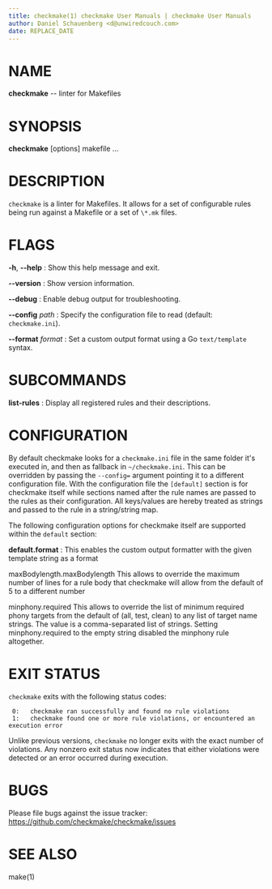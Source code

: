 ```yaml
---
title: checkmake(1) checkmake User Manuals | checkmake User Manuals
author: Daniel Schauenberg <d@unwiredcouch.com>
date: REPLACE_DATE
---
```


# NAME
**checkmake** -- linter for Makefiles

# SYNOPSIS

**checkmake** \[options\] makefile ...

# DESCRIPTION
`checkmake` is a linter for Makefiles. It allows for a set of
configurable rules being run against a Makefile or a set of `\*.mk` files.

# FLAGS

**-h**, **--help**
:    Show this help message and exit.

**--version**
:    Show version information.

**--debug**
:    Enable debug output for troubleshooting.

**--config** *path*
:    Specify the configuration file to read (default: `checkmake.ini`).

**--format** *format*
:    Set a custom output format using a Go `text/template` syntax.

# SUBCOMMANDS

**list-rules**
:    Display all registered rules and their descriptions.

# CONFIGURATION
By default checkmake looks for a `checkmake.ini` file in the same
folder it's executed in, and then as fallback in `~/checkmake.ini`.
This can be overridden by passing the `--config=` argument pointing it
to a different configuration file. With the configuration file the
`[default]` section is for checkmake itself while sections named after
the rule names are passed to the rules as their configuration. All
keys/values are hereby treated as strings and passed to the rule in a
string/string map.

The following configuration options for checkmake itself are supported within
the `default` section:

**default.format**
:    This enables the custom output formatter with the given template string
as a format

maxBodylength.maxBodylength
    This allows to override the maximum number of lines for a rule body
    that checkmake will allow from the default of 5  to a different number

minphony.required
    This allows to override the list of minimum required phony targets
    from the default of (all, test, clean) to any list of target name strings.
    The value is a comma-separated list of strings.
    Setting minphony.required to the empty string disabled the minphony rule altogether.



# EXIT STATUS
`checkmake` exits with the following status codes:

```
 0:   checkmake ran successfully and found no rule violations
 1:   checkmake found one or more rule violations, or encountered an execution error
```

Unlike previous versions, `checkmake` no longer exits with the exact number of
violations. Any nonzero exit status now indicates that either violations were
detected or an error occurred during execution.

# BUGS
Please file bugs against the issue tracker:
https://github.com/checkmake/checkmake/issues

# SEE ALSO
make(1)
